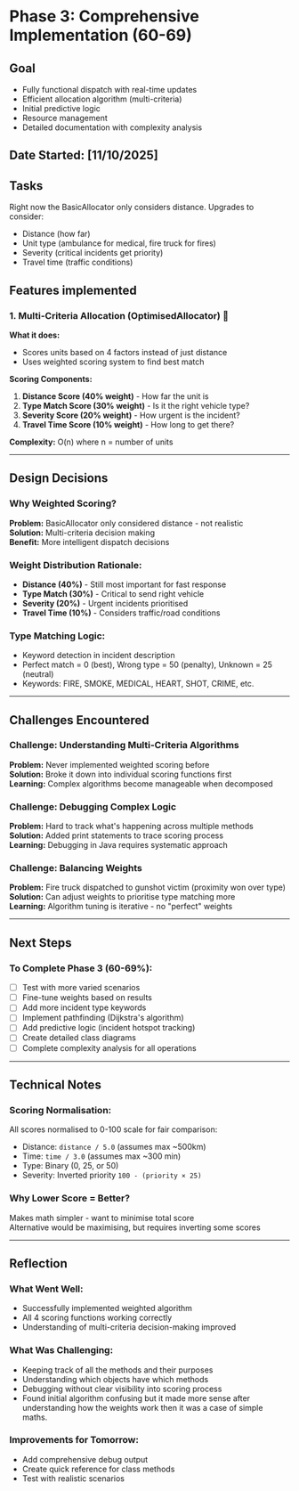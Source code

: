 # Phase 3: Comprehensive Implementation (60-69)

## Goal
- Fully functional dispatch with real-time updates
- Efficient allocation algorithm (multi-criteria)
- Initial predictive logic
- Resource management
- Detailed documentation with complexity analysis

## Date Started: [11/10/2025]

## Tasks
Right now the BasicAllocator only considers distance.
Upgrades to consider:

- Distance (how far)
- Unit type (ambulance for medical, fire truck for fires)
- Severity (critical incidents get priority)
-  Travel time (traffic conditions)


## Features implemented
### 1. Multi-Criteria Allocation (OptimisedAllocator) 🔄

**What it does:**
- Scores units based on 4 factors instead of just distance
- Uses weighted scoring system to find best match

**Scoring Components:**
1. **Distance Score (40% weight)** - How far the unit is
2. **Type Match Score (30% weight)** - Is it the right vehicle type?
3. **Severity Score (20% weight)** - How urgent is the incident?
4. **Travel Time Score (10% weight)** - How long to get there?


**Complexity:** O(n) where n = number of units

---

## Design Decisions

### Why Weighted Scoring?
**Problem:** BasicAllocator only considered distance - not realistic  
**Solution:** Multi-criteria decision making  
**Benefit:** More intelligent dispatch decisions

### Weight Distribution Rationale:
- **Distance (40%)** - Still most important for fast response
- **Type Match (30%)** - Critical to send right vehicle
- **Severity (20%)** - Urgent incidents prioritised
- **Travel Time (10%)** - Considers traffic/road conditions

### Type Matching Logic:
- Keyword detection in incident description
- Perfect match = 0 (best), Wrong type = 50 (penalty), Unknown = 25 (neutral)
- Keywords: FIRE, SMOKE, MEDICAL, HEART, SHOT, CRIME, etc.

---

## Challenges Encountered

### Challenge: Understanding Multi-Criteria Algorithms
**Problem:** Never implemented weighted scoring before  
**Solution:** Broke it down into individual scoring functions first  
**Learning:** Complex algorithms become manageable when decomposed

### Challenge: Debugging Complex Logic
**Problem:** Hard to track what's happening across multiple methods  
**Solution:** Added print statements to trace scoring process  
**Learning:** Debugging in Java requires systematic approach

### Challenge: Balancing Weights
**Problem:** Fire truck dispatched to gunshot victim (proximity won over type)  
**Solution:** Can adjust weights to prioritise type matching more  
**Learning:** Algorithm tuning is iterative - no "perfect" weights

---

## Next Steps

### To Complete Phase 3 (60-69%):
- [ ] Test with more varied scenarios
- [ ] Fine-tune weights based on results
- [ ] Add more incident type keywords
- [ ] Implement pathfinding (Dijkstra's algorithm)
- [ ] Add predictive logic (incident hotspot tracking)
- [ ] Create detailed class diagrams
- [ ] Complete complexity analysis for all operations

---

## Technical Notes

### Scoring Normalisation:
All scores normalised to 0-100 scale for fair comparison:
- Distance: `distance / 5.0` (assumes max ~500km)
- Time: `time / 3.0` (assumes max ~300 min)
- Type: Binary (0, 25, or 50)
- Severity: Inverted priority `100 - (priority × 25)`

### Why Lower Score = Better?
Makes math simpler - want to minimise total score  
Alternative would be maximising, but requires inverting some scores

---

## Reflection

### What Went Well:
- Successfully implemented weighted algorithm
- All 4 scoring functions working correctly
- Understanding of multi-criteria decision-making improved

### What Was Challenging:
- Keeping track of all the methods and their purposes
- Understanding which objects have which methods
- Debugging without clear visibility into scoring process
- Found initial algorithm confusing but it made more sense after understanding how the weights work then it was a case of simple maths.

### Improvements for Tomorrow:
- Add comprehensive debug output
- Create quick reference for class methods
- Test with realistic scenarios
